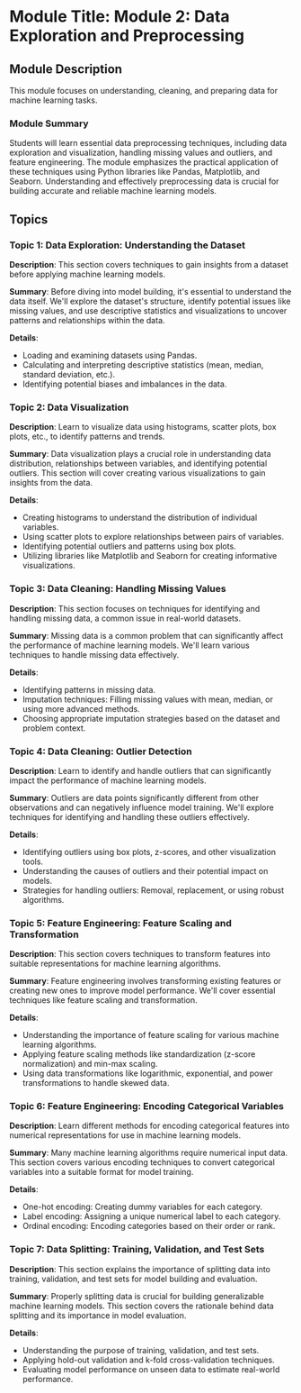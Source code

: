 # Module Title: Module 2: Data Exploration and Preprocessing

## Module Description
This module focuses on understanding, cleaning, and preparing data for machine learning tasks.

### Module Summary
Students will learn essential data preprocessing techniques, including data exploration and visualization, handling missing values and outliers, and feature engineering. The module emphasizes the practical application of these techniques using Python libraries like Pandas, Matplotlib, and Seaborn. Understanding and effectively preprocessing data is crucial for building accurate and reliable machine learning models.

## Topics

### Topic 1: Data Exploration: Understanding the Dataset
**Description**: This section covers techniques to gain insights from a dataset before applying machine learning models.

**Summary**:
Before diving into model building, it's essential to understand the data itself. We'll explore the dataset's structure, identify potential issues like missing values, and use descriptive statistics and visualizations to uncover patterns and relationships within the data.

**Details**:
- Loading and examining datasets using Pandas.
- Calculating and interpreting descriptive statistics (mean, median, standard deviation, etc.).
- Identifying potential biases and imbalances in the data.

### Topic 2: Data Visualization
**Description**: Learn to visualize data using histograms, scatter plots, box plots, etc., to identify patterns and trends.

**Summary**:
Data visualization plays a crucial role in understanding data distribution, relationships between variables, and identifying potential outliers. This section will cover creating various visualizations to gain insights from the data.

**Details**:
- Creating histograms to understand the distribution of individual variables.
- Using scatter plots to explore relationships between pairs of variables.
- Identifying potential outliers and patterns using box plots.
- Utilizing libraries like Matplotlib and Seaborn for creating informative visualizations.

### Topic 3: Data Cleaning: Handling Missing Values
**Description**: This section focuses on techniques for identifying and handling missing data, a common issue in real-world datasets.

**Summary**:
Missing data is a common problem that can significantly affect the performance of machine learning models. We'll learn various techniques to handle missing data effectively.

**Details**:
- Identifying patterns in missing data.
- Imputation techniques: Filling missing values with mean, median, or using more advanced methods.
- Choosing appropriate imputation strategies based on the dataset and problem context.

### Topic 4: Data Cleaning: Outlier Detection
**Description**: Learn to identify and handle outliers that can significantly impact the performance of machine learning models.

**Summary**:
Outliers are data points significantly different from other observations and can negatively influence model training. We'll explore techniques for identifying and handling these outliers effectively.

**Details**:
- Identifying outliers using box plots, z-scores, and other visualization tools.
- Understanding the causes of outliers and their potential impact on models.
- Strategies for handling outliers: Removal, replacement, or using robust algorithms.

### Topic 5: Feature Engineering: Feature Scaling and Transformation
**Description**: This section covers techniques to transform features into suitable representations for machine learning algorithms.

**Summary**:
Feature engineering involves transforming existing features or creating new ones to improve model performance.  We'll cover essential techniques like feature scaling and transformation.

**Details**:
- Understanding the importance of feature scaling for various machine learning algorithms.
- Applying feature scaling methods like standardization (z-score normalization) and min-max scaling.
- Using data transformations like logarithmic, exponential, and power transformations to handle skewed data.

### Topic 6: Feature Engineering: Encoding Categorical Variables
**Description**: Learn different methods for encoding categorical features into numerical representations for use in machine learning models.

**Summary**:
Many machine learning algorithms require numerical input data. This section covers various encoding techniques to convert categorical variables into a suitable format for model training.

**Details**:
- One-hot encoding: Creating dummy variables for each category.
- Label encoding: Assigning a unique numerical label to each category.
- Ordinal encoding: Encoding categories based on their order or rank.

### Topic 7: Data Splitting: Training, Validation, and Test Sets
**Description**: This section explains the importance of splitting data into training, validation, and test sets for model building and evaluation.

**Summary**:
Properly splitting data is crucial for building generalizable machine learning models. This section covers the rationale behind data splitting and its importance in model evaluation.

**Details**:
- Understanding the purpose of training, validation, and test sets.
- Applying hold-out validation and k-fold cross-validation techniques.
- Evaluating model performance on unseen data to estimate real-world performance.
